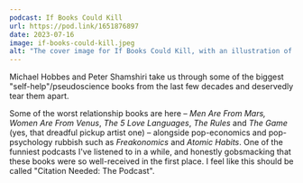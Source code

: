 ```yaml
---
podcast: If Books Could Kill
url: https://pod.link/1651876897
date: 2023-07-16
image: if-books-could-kill.jpeg
alt: "The cover image for If Books Could Kill, with an illustration of a bleeding book" 
---
```


Michael Hobbes and Peter Shamshiri take us through some of the biggest "self-help"/pseudoscience books from the last few decades and deservedly tear them apart. <!--more--> 

Some of the worst relationship books are here &ndash; _Men Are From Mars, Women Are From Venus_, _The 5 Love Languages_, _The Rules_ and _The Game_ (yes, that dreadful pickup artist one) &ndash; alongside pop-economics and pop-psychology rubbish such as _Freakonomics_ and _Atomic Habits_. One of the funniest podcasts I've listened to in a while, and honestly gobsmacking that these books were so well-received in the first place. I feel like this should be called "Citation Needed: The Podcast". 